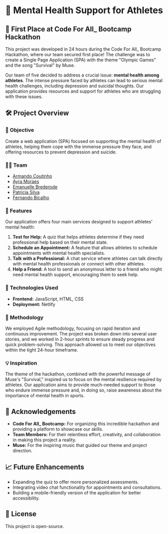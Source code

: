 # 🏅 Mental Health Support for Athletes

## 🥇 First Place at Code For All_ Bootcamp Hackathon

This project was developed in 24 hours during the Code For All_ Bootcamp Hackathon, where our team secured first place! The challenge was to create a Single Page Application (SPA) with the theme "Olympic Games" and the song "Survival" by Muse.

Our team of five decided to address a crucial issue: **mental health among athletes**. The intense pressure faced by athletes can lead to serious mental health challenges, including depression and suicidal thoughts. Our application provides resources and support for athletes who are struggling with these issues.

## 🛠️ Project Overview

### 🎯 Objective

Create a web application (SPA) focused on supporting the mental health of athletes, helping them cope with the immense pressure they face, and offering resources to prevent depression and suicide.

### 👨‍💻 Team

- [Armando Coutinho](https://github.com/ArmandoCoutinho)
- [Ayra Moraes](https://github.com/ayramoraes)
- [Emanuelle Brederode](https://github.com/manubrederode)
- [Patricia Silva](https://github.com/patr-silva)
- [Fernando Bicalho](https://github.com/fmbicalho)

### 🌟 Features

Our application offers four main services designed to support athletes' mental health:

1. **Test for Help:** A quiz that helps athletes determine if they need professional help based on their mental state.
2. **Schedule an Appointment:** A feature that allows athletes to schedule appointments with mental health specialists.
3. **Talk with a Professional:** A chat service where athletes can talk directly with mental health professionals or connect with other athletes.
4. **Help a Friend:** A tool to send an anonymous letter to a friend who might need mental health support, encouraging them to seek help.

### 🧩 Technologies Used

- **Frontend:** JavaScript, HTML, CSS
- **Deployment:** Netlify

### 🚀 Methodology

We employed Agile methodology, focusing on rapid iteration and continuous improvement. The project was broken down into several user stories, and we worked in 2-hour sprints to ensure steady progress and quick problem-solving. This approach allowed us to meet our objectives within the tight 24-hour timeframe.

### 💡 Inspiration

The theme of the hackathon, combined with the powerful message of Muse's "Survival," inspired us to focus on the mental resilience required by athletes. Our application aims to provide much-needed support to those who endure immense pressure and, in doing so, raise awareness about the importance of mental health in sports.

## 🎉 Acknowledgements

- **Code For All_ Bootcamp:** For organizing this incredible hackathon and providing a platform to showcase our skills.
- **Team Members:** For their relentless effort, creativity, and collaboration in making this project a reality.
- **Muse:** For the inspiring music that guided our theme and project direction.

## 📈 Future Enhancements

- Expanding the quiz to offer more personalized assessments.
- Integrating video chat functionality for appointments and consultations.
- Building a mobile-friendly version of the application for better accessibility.

## 📜 License

This project is open-source.
